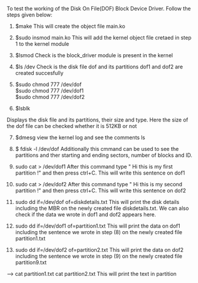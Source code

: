 To test the working of the Disk On File(DOF) Block Device Driver. Follow the steps given below:

1) $make 
This will create the object file main.ko

2) $sudo insmod main.ko 
This will add the kernel object file cretaed in step 1 to the kernel module

3) $lsmod
Check is the block_driver module is present in the kernel

4) $ls /dev
Check is the disk file dof and its partitions dof1 and dof2 are created succesfully

5) $sudo chmod 777 /dev/dof  
   $sudo chmod 777 /dev/dof1  
   $sudo chmod 777 /dev/dof2

6) $lsblk 

Displays the disk file and its partitions, their size and type. Here the size of the dof file can be checked whether it is 512KB or not 

7) $dmesg
view the kernel log and see the comments 
ls
8) $ fdisk -l /dev/dof
Additionally this cmmand can be used to see the partitions and ther starting and ending sectors, number of blocks and ID. 

9) sudo cat > /dev/dof1 
After this command type " Hi this is my first partition !" and then press ctrl+C. This will write this sentence on dof1

10) sudo cat > /dev/dof2 
After this command type " Hi this is my second partition !" and then press ctrl+C. This will write this sentence on dof2

11) sudo dd if=/dev/dof of=diskdetails.txt
This will print the disk details including the MBR on the newly created file diskdetails.txt. We can also check if the 
data we wrote in dof1 and dof2 appears here. 

12) sudo dd if=/dev/dof1 of=partition1.txt
This will print the data on dof1 including the sentence we wrote in step (8) on the newly created file partition1.txt

13) sudo dd if=/dev/dof2 of=partition2.txt
This will print the data on dof2 including the sentence we wrote in step (9) on the newly created file partition9.txt

-->  cat partition1.txt
     cat partition2.txt
      This will print the text in partition
